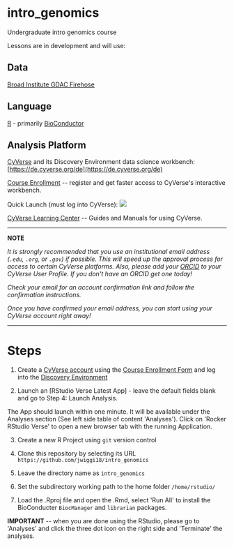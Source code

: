 # intro_genomics

Undergraduate intro genomics course

Lessons are in development and will use:

## Data 

[Broad Institute GDAC Firehose](http://firebrowse.org/)

## Language 

[R](https://www.r-project.org/about.html) - primarily [BioConductor](https://www.bioconductor.org/)

## Analysis Platform 

[CyVerse](https://cyverse.org/) and its Discovery Environment data science workbench: [https://de.cyverse.org/de](https://de.cyverse.org/de)

[Course Enrollment](https://user.cyverse.org/workshops/91) -- register and get faster access to CyVerse's interactive workbench.

Quick Launch (must log into CyVerse): <a href="https://de.cyverse.org/apps/de/3548f43a-bed1-11e9-af16-008cfa5ae621/launch" target="_blank"><img src="https://img.shields.io/badge/Verse-latest-blue?style=plastic&logo=rstudio"></a>

[CyVerse Learning Center](https://learning.cyverse.org) -- Guides and Manuals for using CyVerse.

---
**NOTE**

*It is strongly recommended that you use an institutional email address (`.edu`, `.org`, or `.gov`) if possible. This will speed up the approval process for access to certain CyVerse platforms. Also, please add your [ORCID](https://orcid.org) to your CyVerse User Profile. If you don't have an ORCID get one today!*

*Check your email for an account confirmation link and follow the confirmation instructions.*

*Once you have confirmed your email address, you can start using your CyVerse account right away!*

---

# Steps

1. Create a [CyVerse account](https://user.cyverse.org) using the [Course Enrollment Form](https://user.cyverse.org/workshops/91) and log into the [Discovery Environment](https://de.cyverse.org)

2. Launch an [RStudio Verse Latest App] - leave the default fields blank and go to Step 4: Launch Analysis. 

The App should launch within one minute. It will be available under the Analyses section (See left side table of content 'Analyses'). Click on 'Rocker RStudio Verse' to open a new browser tab with the running Application.

3. Create a new R Project using `git` version control

4. Clone this repository by selecting its URL `https://github.com/jwiggi18/intro_genomics`

5. Leave the directory name as `intro_genomics`

6. Set the subdirectory working path to the home folder `/home/rstudio/` 

7. Load the .Rproj file and open the .Rmd, select 'Run All' to install the BioConducter `BiocManager` and `librarian` packages.

**IMPORTANT** -- when you are done using the RStudio, please go to 'Analyses' and click the three dot icon on the right side and 'Terminate' the analyses.
